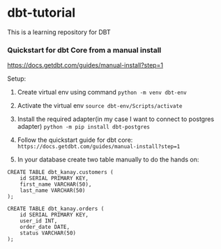 # dbt-tutorial
This is a learning repository for DBT

### Quickstart for dbt Core from a manual install
https://docs.getdbt.com/guides/manual-install?step=1


Setup:

1. Create virtual env using command
`python -m venv dbt-env`

2. Activate the virtual env
`source dbt-env/Scripts/activate`

3. Install the required adapter(in my case I want to connect to postgres adapter)
`python -m pip install dbt-postgres`

4. Follow the quickstart guide for dbt core:
`https://docs.getdbt.com/guides/manual-install?step=1`

5. In your database create two table manually to do the hands on:
```
CREATE TABLE dbt_kanay.customers (
    id SERIAL PRIMARY KEY,
    first_name VARCHAR(50),
    last_name VARCHAR(50)
);

CREATE TABLE dbt_kanay.orders (
    id SERIAL PRIMARY KEY,
    user_id INT,
    order_date DATE,
    status VARCHAR(50)
);
```
